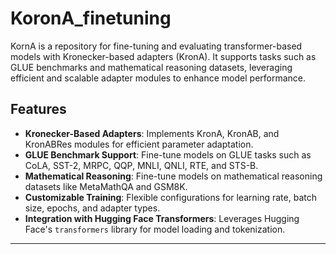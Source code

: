 # KoronA_finetuning
KornA is a repository for fine-tuning and evaluating transformer-based models with Kronecker-based adapters (KronA). It supports tasks such as GLUE benchmarks and mathematical reasoning datasets, leveraging efficient and scalable adapter modules to enhance model performance.

## Features

- **Kronecker-Based Adapters**: Implements KronA, KronAB, and KronABRes modules for efficient parameter adaptation.
- **GLUE Benchmark Support**: Fine-tune models on GLUE tasks such as CoLA, SST-2, MRPC, QQP, MNLI, QNLI, RTE, and STS-B.
- **Mathematical Reasoning**: Fine-tune models on mathematical reasoning datasets like MetaMathQA and GSM8K.
- **Customizable Training**: Flexible configurations for learning rate, batch size, epochs, and adapter types.
- **Integration with Hugging Face Transformers**: Leverages Hugging Face's `transformers` library for model loading and tokenization.

---
